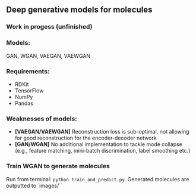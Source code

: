 ## Deep generative models for molecules

### Work in progess (unfinished)

### Models:
GAN, WGAN, VAEGAN, VAEWGAN

### Requirements:
* RDKit
* TensorFlow
* NumPy
* Pandas

### Weaknesses of models:
* **[VAEGAN/VAEWGAN]** Reconstruction loss is sub-optimal, not allowing for good reconstruction for the encoder-decoder network
* **[GAN/WGAN]** No additional implementation to tackle mode collapse (e.g., feature matching, mini-batch discrimination, label smoothing etc.)

### Train WGAN to generate molecules
Run from terminal: `python train_and_predict.py`. Generated molecules are outputted to `images/``
